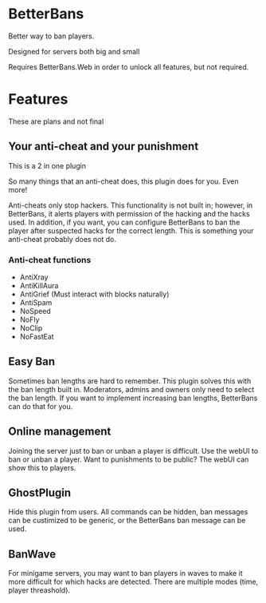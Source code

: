 # BetterBans
Better way to ban players. 

Designed for servers both big and small

Requires BetterBans.Web in order to unlock all features, but not required.

# Features
These are plans and not final
## Your anti-cheat and your punishment
This is a 2 in one plugin

So many things that an anti-cheat does, this plugin does for you. Even more!

Anti-cheats only stop hackers. This functionality is not built in; however, in BetterBans, it alerts players with permission of the hacking and the hacks used. In addition, if you want, you can configure BetterBans to ban the player after suspected hacks for the correct length. This is something your anti-cheat probably does not do.

### Anti-cheat functions
 - AntiXray
 - AntiKillAura
 - AntiGrief (Must interact with blocks naturally)
 - AntiSpam
 - NoSpeed
 - NoFly
 - NoClip
 - NoFastEat
 
## Easy Ban
Sometimes ban lengths are hard to remember. This plugin solves this with the ban length built in. Moderators, admins and owners only need to select the ban length. If you want to implement increasing ban lengths, BetterBans can do that for you.

## Online management
Joining the server just to ban or unban a player is difficult. Use the webUI to ban or unban a player. Want to punishments to be public? The webUI can show this to players.

## GhostPlugin
Hide this plugin from users. All commands can be hidden, ban messages can be custimized to be generic, or the BetterBans ban message can be used.

## BanWave
For minigame servers, you may want to ban players in waves to make it more difficult for which hacks are detected. There are multiple modes (time, player threashold).
